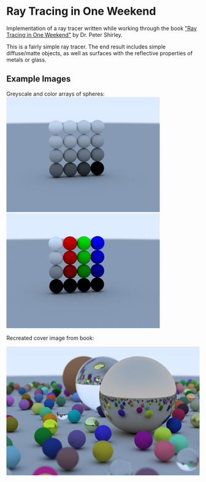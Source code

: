 # Ray Tracing in One Weekend

Implementation of a ray tracer written while working through the book ["Ray 
Tracing in One Weekend"](https://www.amazon.com/Ray-Tracing-Weekend-Minibooks-Book-ebook/dp/B01B5AODD8) by Dr. Peter Shirley.

This is a fairly simple ray tracer.  The end result includes simple diffuse/matte 
objects, as well as surfaces with the reflective properties of metals or 
glass.

## Example Images

Greyscale and color arrays of spheres:
![Greyscale spheres](/example_images/grey_array.png?raw=true "Greyscale spheres")
![Colored spheres](/example_images/color_array.png?raw=true "Colorful spheres")

Recreated cover image from book:

![Recreated cover image](/example_images/example.png?raw=true "Recreated cover image")
